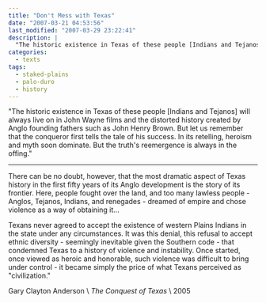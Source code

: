 ```yaml
---
title: "Don't Mess with Texas"
date: "2007-03-21 04:53:56"
last_modified: "2007-03-29 23:22:41"
description: |
  "The historic existence in Texas of these people [Indians and Tejanos] will always live on in John Wayne films and the distorted history created by Anglo founding fathers such as John Henry Brown. But let us remember that the conqueror first tells the tale of his success. In its retelling, heroism and myth soon dominate. But the truth's reemergence is always in the offing."   
categories:
  - texts
tags:
  - staked-plains
  - palo-duro
  - history  
---
```


  "The historic existence in Texas of these people [Indians and Tejanos] will always live on in John Wayne films and the distorted history created by Anglo founding fathers such as John Henry Brown. But let us remember that the conqueror first tells the tale of his success. In its retelling, heroism and myth soon dominate. But the truth's reemergence is always in the offing."   

***

There can be no doubt, however, that the most dramatic aspect of Texas history in the first fifty years of its Anglo development is the story of its frontier. Here, people fought over the land, and too many lawless people - Anglos, Tejanos, Indians, and renegades - dreamed of empire and chose violence as a way of obtaining it...

Texans never agreed to accept the existence of western Plains Indians in the state under any circumstances. It was this denial, this refusal to accept ethnic diversity - seemingly inevitable given the Southern code - that condemned Texas to a history of violence and instability. Once started, once viewed as heroic and honorable, such violence was difficult to bring under control - it became simply the price of what Texans perceived as "civilization."

Gary Clayton Anderson  \\
_The Conquest of Texas_  \\
2005

